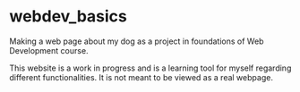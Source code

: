 # webdev_basics

Making a web page about my dog as a project in foundations of Web Development course. 

This website is a work in progress and is a learning tool for myself regarding different functionalities. It is not meant to be viewed as a real webpage. 
